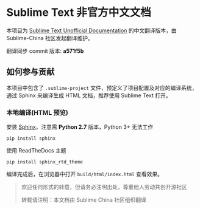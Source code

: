 # Sublime Text 非官方中文文档

本项目为 [Sublime Text Unofficial Documentation][undocs-github] 的中文翻译版本，由 Sublime-China 社区发起翻译维护。

翻译同步 commit 版本: **a571f5b**

## 如何参与贡献

本项目中包含了 `.sublime-project` 文件，预定义了项目配置及对应的编译系统，通过 Sphinx 来编译生成 HTML 文档，推荐使用 Sublime Text 打开。

### 本地编译(HTML 预览)

安装 [Sphinx][]，注意需 **Python 2.7** 版本，Python 3+ 无法工作

    pip install sphinx

使用 ReadTheDocs 主题

    pip install sphinx_rtd_theme

编译完成后，在浏览器中打开 `build/html/index.html` 查看效果。

> 欢迎任何形式的转载，但请务必注明出处，尊重他人劳动共创开源社区
>
> 转载请注明：本文档由 Sublime China 社区组织翻译


[undocs]: http://docs.sublimetext.info/
[undocs-github]: https://github.com/guillermooo/sublime-undocs
[Sphinx]: http://sphinx-doc.org/
